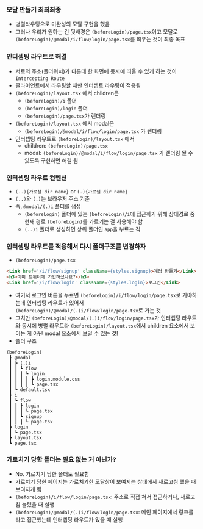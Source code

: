 ### 모달 만들기 최최최종
- 병렬라우팅으로 미완성의 모달 구현을 했음
- 그러나 우리가 원하는 건 뒷배경은 `(beforeLogin)/page.tsx`이고 모달로 `(beforeLogin)/@modal/i/flow/login/page.tsx`를 띄우는 것이 최종 목표

### 인터셉팅 라우트로 해결
- 서로의 주소(폴더위치)가 다른데 한 화면에 동시에 띄울 수 있게 하는 것이 `Intercepting Route`
- 클라이언트에서 라우팅할 때만 인터셉트 라우팅이 적용됨
- `(beforeLogin)/layout.tsx` 에서 children은
  - `(beforeLogin)/i` 폴더
  - `(beforeLogin)/login` 폴더
  - `(beforeLogin)/page.tsx`가 렌더링
- `(beforeLogin)/layout.tsx` 에서 modal은
  - `(beforeLogin)/@modal/i/flow/login/page.tsx` 가 렌더링
- 인터셉팅 라우트로 `(beforeLogin)/layout.tsx` 에서 
  - children: `(beforeLogin)/page.tsx`
  - modal:  `(beforeLogin)/@modal/i/flow/login/page.tsx` 가 렌더링 될 수 있도록 구현하면 해결 됨

### 인터셉팅 라우트 컨벤션
- `(..){가로챌 dir name}` or `(.){가로챌 dir name}`
- `(..)`와 `(.)`는 브라우저 주소 기준
- 즉, `@modal/(.)i` 폴더를 생성
  - `(beforeLogin)` 폴더에 있는 `(beforeLogin)/i`에 접근하기 위해 상대경로 중 현재 경로 `(beforeLogin)`를 가르키는 걸 사용해야 함
  - `(..)i` 폴더로 생성하면 상위 폴더인 `app`을 부르는 격

### 인터셉팅 라우트를 적용해서 다시 폴더구조를 변경하자
- `(beforeLogin)/page.tsx`
```html
<Link href='/i/flow/signup' className={styles.signup}>계정 만들기</Link>
<h3>이미 트위터에 가입하셨나요?</h3>
<Link href='/i/flow/login' className={styles.login}>로그인</Link>
```
- 여기서 로그인 버튼을 누르면 `(beforeLogin)/i/flow/login/page.tsx`로 가야하는데 인터셉팅 라우트가 있어서 `(beforeLogin)/@modal/(.)i/flow/login/page.tsx`로 가는 것
- 그치만 `(beforeLogin)/@modal/(.)i/flow/login/page.tsx`가 인터셉팅 라우트와 동시에 병럴 라우트라 `(beforeLogin)/layout.tsx`에서 children 요소에서 보이는 게 아닌 modal 요소에서 보일 수 있는 것!
- 폴더 구조
```
(beforeLogin)
 ┣ @modal
 ┃ ┣ (.)i
 ┃ ┃ ┗ flow
 ┃ ┃ ┃ ┗ login
 ┃ ┃ ┃ ┃ ┣ login.module.css
 ┃ ┃ ┃ ┃ ┗ page.tsx
 ┃ ┗ default.tsx
 ┣ i
 ┃ ┗ flow
 ┃ ┃ ┣ login
 ┃ ┃ ┃ ┗ page.tsx
 ┃ ┃ ┗ signup
 ┃ ┃ ┃ ┗ page.tsx
 ┣ login
 ┃ ┗ page.tsx
 ┣ layout.tsx
 ┗ page.tsx
```

### 가로치기 당한 폴더는 필요 없는 거 아닌가?
- No. 가로치기 당한 폴더도 필요함
- 가로치기 당한 페이지는 가로치기한 모달창이 보여지는 상태에서 새로고침 했을 때 보여지게 됨
- `(beforeLogin)/i/flow/login/page.tsx`: 주소로 직접 쳐서 접근하거나, 새로고침 눌렀을 때 실행
- `(beforeLogin)/@modal/(.)i/flow/login/page.tsx`: 메인 페이지에서 링크를 타고 접근했는데 인터셉팅 라우트가 있을 때 실행